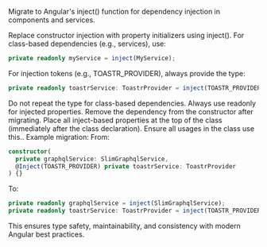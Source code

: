 Migrate to Angular's inject() function for dependency injection in components and services.

Replace constructor injection with property initializers using inject().
For class-based dependencies (e.g., services), use:
```typescript
private readonly myService = inject(MyService);
```
For injection tokens (e.g., TOASTR_PROVIDER), always provide the type:
```typescript
private readonly toastrService: ToastrProvider = inject(TOASTR_PROVIDER);
```
Do not repeat the type for class-based dependencies.
Always use readonly for injected properties.
Remove the dependency from the constructor after migrating.
Place all inject-based properties at the top of the class (immediately after the class declaration).
Ensure all usages in the class use this.<propertyName>.
Example migration:
From:
```typescript
constructor(
  private graphqlService: SlimGraphqlService,
  @Inject(TOASTR_PROVIDER) private toastrService: ToastrProvider
) {}
```
To:
```typescript
private readonly graphqlService = inject(SlimGraphqlService);
private readonly toastrService: ToastrProvider = inject(TOASTR_PROVIDER);
```
This ensures type safety, maintainability, and consistency with modern Angular best practices.
